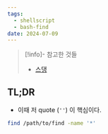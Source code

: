 ```yaml
---
tags:
  - shellscript
  - bash-find
date: 2024-07-09
---
```

> [!info]- 참고한 것들
> - [스댕](https://unix.stackexchange.com/a/47859)

## TL;DR

- 이때 저 quote (`''`) 이 핵심이다.

```bash
find /path/to/find -name '*'
```
